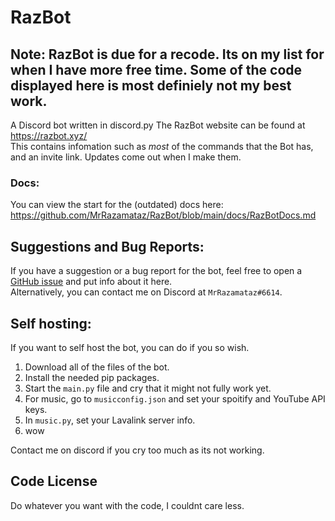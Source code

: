 # RazBot  

## Note: RazBot is due for a recode. Its on my list for when I have more free time. Some of the code displayed here is most definiely not my best work.  

A Discord bot written in discord.py
The RazBot website can be found at https://razbot.xyz/  
This contains infomation such as *most* of the commands that the Bot has, and an invite link.
Updates come out when I make them.


### Docs:
You can view the start for the (outdated) docs here: https://github.com/MrRazamataz/RazBot/blob/main/docs/RazBotDocs.md


## Suggestions and Bug Reports:  
If you have a suggestion or a bug report for the bot, feel free to open a [GitHub issue](https://github.com/MrRazamataz/RazBot/issues) and put info about it here.  
Alternatively, you can contact me on Discord at `MrRazamataz#6614`.

## Self hosting:  

If you want to self host the bot, you can do if you so wish.
1. Download all of the files of the bot.
2. Install the needed pip packages.
3. Start the `main.py` file and cry that it might not fully work yet.
4. For music, go to `musicconfig.json` and set your spoitify and YouTube API keys.
5. In `music.py`, set your Lavalink server info.
6. wow  

Contact me on discord if you cry too much as its not working.

## Code License  
Do whatever you want with the code, I couldnt care less.
